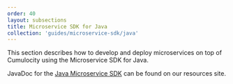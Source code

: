 ```yaml
---
order: 40
layout: subsections
title: Microservice SDK for Java
collection: 'guides/microservice-sdk/java'
---
```


This section describes how to develop and deploy microservices on top of Cumulocity using the Microservice SDK for Java.

JavaDoc for the 
<a href="http://resources.cumulocity.com/documentation/microservicesdk/current/" target="_blank">Java Microservice SDK</a> can be found on our resources site.
